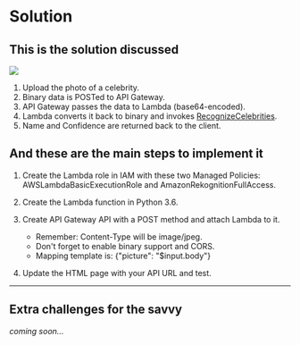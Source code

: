 # Solution

## This is the solution discussed

![](https://github.com/sydneyawsdms/serverlessdemo/blob/master/solution.jpg?raw=true)

1. Upload the photo of a celebrity.
1. Binary data is POSTed to API Gateway.
1. API Gateway passes the data to Lambda (base64-encoded).
1. Lambda converts it back to binary and invokes [RecognizeCelebrities](https://boto3.amazonaws.com/v1/documentation/api/latest/reference/services/rekognition.html#Rekognition.Client.recognize_celebrities).
1. Name and Confidence are returned back to the client.

## And these are the main steps to implement it

1. Create the Lambda role in IAM with these two Managed Policies: AWSLambdaBasicExecutionRole and AmazonRekognitionFullAccess.

1. Create the Lambda function in Python 3.6.

1. Create API Gateway API with a POST method and attach Lambda to it.
    * Remember: Content-Type will be image/jpeg.
    * Don't forget to enable binary support and CORS.
    * Mapping template is: {"picture": "$input.body"}

1. Update the HTML page with your API URL and test.

----

## Extra challenges for the savvy

*coming soon...*